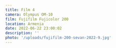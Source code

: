 ```yaml
---
title: Film 4
camera: Olympus OM-10
film: Fujifilm Fujicolor 200
location: Armenia
date: 2022-06-22 23:00:02
description: ''
photo: '/uploads/fujifilm-200-sevan-2022-9.jpg'
---
```

